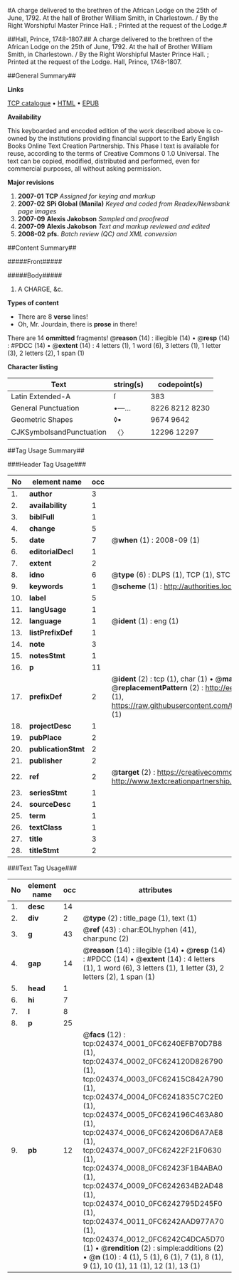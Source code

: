 #A charge delivered to the brethren of the African Lodge on the 25th of June, 1792. At the hall of Brother William Smith, in Charlestown. / By the Right Worshipful Master Prince Hall. ; Printed at the request of the Lodge.#

##Hall, Prince, 1748-1807.##
A charge delivered to the brethren of the African Lodge on the 25th of June, 1792. At the hall of Brother William Smith, in Charlestown. / By the Right Worshipful Master Prince Hall. ; Printed at the request of the Lodge.
Hall, Prince, 1748-1807.

##General Summary##

**Links**

[TCP catalogue](http://www.ota.ox.ac.uk/tcp/)  • 
[HTML](http://tei.it.ox.ac.uk/tcp/Texts-HTML/free/N18/N18755.html)  • 
[EPUB](http://tei.it.ox.ac.uk/tcp/Texts-EPUB/free/N18/N18755.epub)

**Availability**

This keyboarded and encoded edition of the
	       work described above is co-owned by the institutions
	       providing financial support to the Early English Books
	       Online Text Creation Partnership. This Phase I text is
	       available for reuse, according to the terms of Creative
	       Commons 0 1.0 Universal. The text can be copied,
	       modified, distributed and performed, even for
	       commercial purposes, all without asking permission.

**Major revisions**

1. __2007-01__ __TCP__ *Assigned for keying and markup*
1. __2007-02__ __SPi Global (Manila)__ *Keyed and coded from Readex/Newsbank page images*
1. __2007-09__ __Alexis Jakobson__ *Sampled and proofread*
1. __2007-09__ __Alexis Jakobson__ *Text and markup reviewed and edited*
1. __2008-02__ __pfs.__ *Batch review (QC) and XML conversion*

##Content Summary##

#####Front#####

#####Body#####

1. A CHARGE, &c.

**Types of content**

  * There are 8 **verse** lines!
  * Oh, Mr. Jourdain, there is **prose** in there!

There are 14 **ommitted** fragments! 
 @__reason__ (14) : illegible (14)  •  @__resp__ (14) : #PDCC (14)  •  @__extent__ (14) : 4 letters (1), 1 word (6), 3 letters (1), 1 letter (3), 2 letters (2), 1 span (1)

**Character listing**


|Text|string(s)|codepoint(s)|
|---|---|---|
|Latin Extended-A|ſ|383|
|General Punctuation|•—…|8226 8212 8230|
|Geometric Shapes|◊▪|9674 9642|
|CJKSymbolsandPunctuation|〈〉|12296 12297|

##Tag Usage Summary##

###Header Tag Usage###

|No|element name|occ|attributes|
|---|---|---|---|
|1.|__author__|3||
|2.|__availability__|1||
|3.|__biblFull__|1||
|4.|__change__|5||
|5.|__date__|7| @__when__ (1) : 2008-09 (1)|
|6.|__editorialDecl__|1||
|7.|__extent__|2||
|8.|__idno__|6| @__type__ (6) : DLPS (1), TCP (1), STC (1), NOTIS (1), IMAGE-SET (1), EVANS-CITATION (1)|
|9.|__keywords__|1| @__scheme__ (1) : http://authorities.loc.gov/ (1)|
|10.|__label__|5||
|11.|__langUsage__|1||
|12.|__language__|1| @__ident__ (1) : eng (1)|
|13.|__listPrefixDef__|1||
|14.|__note__|3||
|15.|__notesStmt__|1||
|16.|__p__|11||
|17.|__prefixDef__|2| @__ident__ (2) : tcp (1), char (1)  •  @__matchPattern__ (2) : ([0-9\-]+):([0-9IVX]+) (1), (.+) (1)  •  @__replacementPattern__ (2) : http://eebo.chadwyck.com/downloadtiff?vid=$1&page=$2 (1), https://raw.githubusercontent.com/textcreationpartnership/Texts/master/tcpchars.xml#$1 (1)|
|18.|__projectDesc__|1||
|19.|__pubPlace__|2||
|20.|__publicationStmt__|2||
|21.|__publisher__|2||
|22.|__ref__|2| @__target__ (2) : https://creativecommons.org/publicdomain/zero/1.0/ (1), http://www.textcreationpartnership.org/docs/. (1)|
|23.|__seriesStmt__|1||
|24.|__sourceDesc__|1||
|25.|__term__|1||
|26.|__textClass__|1||
|27.|__title__|3||
|28.|__titleStmt__|2||


###Text Tag Usage###

|No|element name|occ|attributes|
|---|---|---|---|
|1.|__desc__|14||
|2.|__div__|2| @__type__ (2) : title_page (1), text (1)|
|3.|__g__|43| @__ref__ (43) : char:EOLhyphen (41), char:punc (2)|
|4.|__gap__|14| @__reason__ (14) : illegible (14)  •  @__resp__ (14) : #PDCC (14)  •  @__extent__ (14) : 4 letters (1), 1 word (6), 3 letters (1), 1 letter (3), 2 letters (2), 1 span (1)|
|5.|__head__|1||
|6.|__hi__|7||
|7.|__l__|8||
|8.|__p__|25||
|9.|__pb__|12| @__facs__ (12) : tcp:024374_0001_0FC6240EFB70D7B8 (1), tcp:024374_0002_0FC624120D826790 (1), tcp:024374_0003_0FC62415C842A790 (1), tcp:024374_0004_0FC6241835C7C2E0 (1), tcp:024374_0005_0FC624196C463A80 (1), tcp:024374_0006_0FC624206D6A7AE8 (1), tcp:024374_0007_0FC62422F21F0630 (1), tcp:024374_0008_0FC62423F1B4ABA0 (1), tcp:024374_0009_0FC6242634B2AD48 (1), tcp:024374_0010_0FC6242795D245F0 (1), tcp:024374_0011_0FC6242AAD977A70 (1), tcp:024374_0012_0FC6242C4DCA5D70 (1)  •  @__rendition__ (2) : simple:additions (2)  •  @__n__ (10) : 4 (1), 5 (1), 6 (1), 7 (1), 8 (1), 9 (1), 10 (1), 11 (1), 12 (1), 13 (1)|
